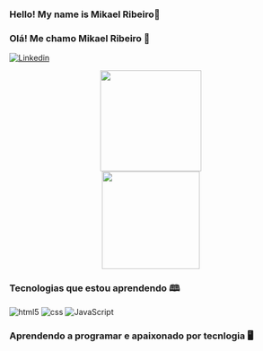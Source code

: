 
### Hello! My name is Mikael Ribeiro🤙
### Olá! Me chamo Mikael Ribeiro 🤙

[![Linkedin](https://img.shields.io/badge/LinkedIn-0077B5?style=for-the-badge&logo=linkedin&logoColor=white)](https://www.linkedin.com/in/mikael-ribeiro-6a262220b/)<br/>
<div align="center">
  <img height="180em" src="https://github-readme-stats.vercel.app/api?username=mikaelrs02&show_icons=true&theme=dark"/><br/>
  <img height="174em" src="https://github-readme-stats.vercel.app/api/top-langs/?username=mikaelrs02&layout=compact&langs_count=7&theme=dark"/>
</div>


### Tecnologias que estou aprendendo 🕮

<div style="display: inline_block">
<img align="center" alt="html5" src="https://img.shields.io/badge/HTML5-E34F26?style=for-the-badge&logo=html5&logoColor=white" />
<img align="center" alt="css" src="https://img.shields.io/badge/CSS-239120?&style=for-the-badge&logo=css3&logoColor=white" />
<img align="center" alt="JavaScript" src="https://img.shields.io/badge/JavaScript-F7DF1E?style=for-the-badge&logo=javascript&logoColor=black" />
</div>

### Aprendendo a programar e apaixonado por tecnlogia 🖥️
